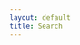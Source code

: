 ```yaml
---
layout: default
title: Search
---
```

<form role="search">
<div class="search-control" style="display:none;">
    <input type="search" id="person-serarch" name="query"
           placeholder="Keyword Search"
           aria-label="Search people using keyword">

</div>
</form>

<script src="https://cdnjs.cloudflare.com/ajax/libs/lunr.js/2.3.6/lunr.min.js"></script>
<script src="https://dnoneill.github.io/jekyll-lunr-advanced-js-search/dist/advanced-search.js"></script>

<link rel="stylesheet" type="text/css" href="https://dnoneill.github.io/jekyll-lunr-advanced-js-search/dist/advanced-search.css">
<div id="spinner"><i class="fa fa-spinner fa-spin"></i></div>

<div id="header_info"></div>
<div style="float: left; width: 20%; ">
  <div id="facets">
  </div>
</div>
<div style="float: left; width: 80%; display: none; border: 1px solid #ccc" class="all_results">
  <div id="search_results">
    <div id="searchInfo">
      <span id="number_results"></span>
      <span id="sort_by" class="dropdownsort"><label for="sortSelect">Sort By:</label>
        <select id="sortSelect" name="sort" onchange="changeSort(event);">
          <option value="">Relevance</option>
          <option value="atoz">Name</option>
        </select>
      </span>
    </div>
  </div>
  <ul id="resultslist">
  </ul>
  <div id="pagination"></div>
</div>
<div style="clear:both"><span></span></div>

<script>
window.addEventListener("load", function(){
    loadsearchtemplate()
    $('#spinner').hide()
});
</script>